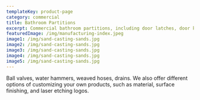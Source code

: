 ```yaml
---
templateKey: product-page
category: commercial
title: Bathroom Partitions
excerpt: Commercial bathroom partitions, including door latches, door knobs, hinges, hangers, racks with chrome or other plating finishes are available. 
featuredImage: /img/manufacturing-index.jpeg
image1: /img/sand-casting-sands.jpg
image2: /img/sand-casting-sands.jpg
image3: /img/sand-casting-sands.jpg
image4: /img/sand-casting-sands.jpg
image5: /img/sand-casting-sands.jpg
---
```


Ball valves, water hammers, weaved hoses, drains. We also offer different options of customizing your own products, such as material, surface finishing, and laser etching logos. 

